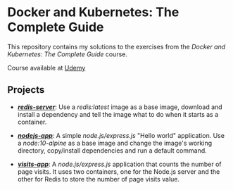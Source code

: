 # Docker and Kubernetes: The Complete Guide

This repository contains my solutions to the exercises from the *Docker and Kubernetes: The Complete Guide* course.

Course available at [Udemy](https://www.udemy.com/docker-and-kubernetes-the-complete-guide)

## Projects

- [***redis-server***](p1-redis-server/): Use a *redis:latest* image as a base image, download and install a dependency and tell the image what to do when it starts as a container.

- [***nodejs-app***](p2-nodejs-app/): A simple *node.js/express.js* "Hello world" application. Use a *node:10-alpine* as a base image and change the image's working directory, copy/install dependencies and run a default command.

- [***visits-app***](p3-visits-app/): A *node.js/express.js* application that counts the number of page visits. It uses two containers, one for the Node.js server and the other for Redis to store the number of page visits value.
